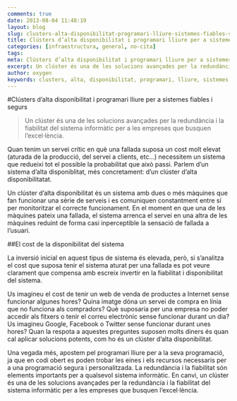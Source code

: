 ```yaml
---
comments: true
date: 2013-08-04 11:48:19
layout: blog
slug: clusters-alta-disponibilitat-programari-lliure-sistemes-fiables-segurs
title: Clústers d’alta disponibilitat i programari lliure per a sistemes fiables i segurs
categories: [infraestructura, general, no-cita]
tags:
meta: Clústers d’alta disponibilitat i programari lliure per a sistemes fiables i segurs
excerpt: Un clúster és una de les solucions avançades per la redundància i la fiabilitat del sistema informàtic per a les empreses que busquen l’excel·lència.
author: oxygen
keywords: clusters, alta, disponibilitat, programari, lliure, sistemes, fiables, segurs
---
```


#Clústers d’alta disponibilitat i programari lliure per a sistemes fiables i segurs

<blockquote>
	<p>Un clúster és una de les solucions avançades per la redundància i la fiabilitat del sistema informàtic per a les empreses que busquen l’excel·lència.</p>
</blockquote>

Quan tenim un servei crític en què una fallada suposa un cost molt elevat (aturada de la producció, del servei a clients, etc…) necessitem un sistema que redueixi tot el possible la probabilitat que això passi. Parlem d’un sistema d’alta disponiblitat, més concretament: d’un clúster d’alta disponibilitatat.

Un clúster d’alta disponibilitat és un sistema amb dues o més màquines que fan funcionar una sèrie de serveis i es comuniquen constantment entre sí per monitoritzar el correcte funcionament. En el moment en que una de les màquines pateix una fallada, el sistema arrenca el servei en una altra de les màquines reduint de forma casi inperceptible la sensació de fallada a l’usuari.

##El cost de la disponibilitat del sistema

La inversió inicial en aquest tipus de sistema és elevada, però, si s’analitza el cost que suposa tenir el sistema aturat per una fallada es pot veure clarament que compensa amb escreix invertir en la fiabilitat i disponibilitat del sistema.

Us imagineu el cost de tenir un web de venda de productes a Internet sense funcionar algunes hores? Quina imatge dóna un servei de compra en línia que no funciona als compradors? Què suposaria per una empresa no poder accedir als fitxers o tenir el correu electrònic sense funcionar durant un dia? Us imagineu Google, Facebook o Twitter sense funcionar durant unes hores? Quan la respota a aquestes preguntes suposen molts diners és quan cal aplicar solucions potents, com ho és un clúster d’alta disponibilitat.

Una vegada més, apostem pel programari lliure per a la seva programació, ja que en codi obert es poden trobar les eines i els recursos necessaris per a una programació segura i personalitzada. La redundància i la fiabilitat  són elements importants per a qualsevol sistema informàtic. En canvi, un clúster és una de les solucions avançades per la redundància i la fiabilitat del sistema informàtic per a les empreses que busquen l’excel·lència.
